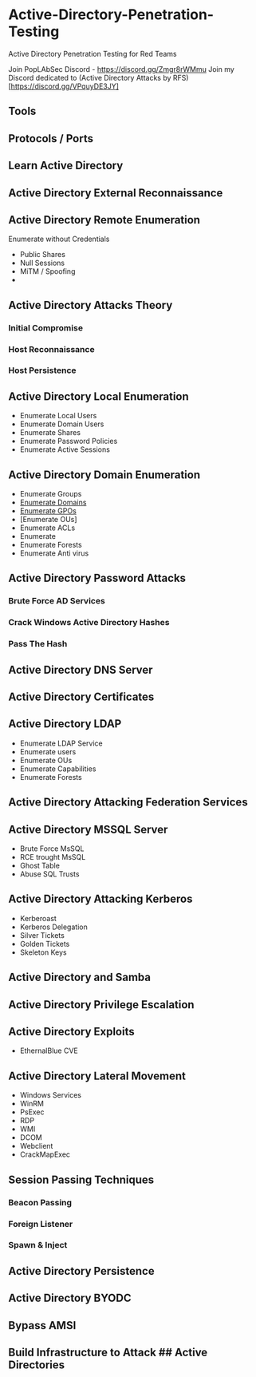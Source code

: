 # Active-Directory-Penetration-Testing
Active Directory Penetration Testing for Red Teams

Join PopLAbSec Discord - https://discord.gg/Zmgr8rWMmu
Join my Discord dedicated to (Active Directory Attacks by RFS)[https://discord.gg/VPquyDE3JY]

## Tools


## Protocols / Ports

## Learn Active Directory


## Active Directory External Reconnaissance

## Active Directory Remote Enumeration
Enumerate without Credentials
- Public Shares
- Null Sessions
- MiTM / Spoofing
- 


## Active Directory Attacks Theory

### Initial Compromise
### Host Reconnaissance
### Host Persistence
### 



## Active Directory Local Enumeration
- Enumerate Local Users
- Enumerate Domain Users
- Enumerate Shares
- Enumerate Password Policies
- Enumerate Active Sessions

## Active Directory Domain Enumeration
- Enumerate Groups
- [Enumerate Domains](https://www.poplabsec.com/active-directory-enumerate-domains/)
- [Enumerate GPOs](https://www.poplabsec.com/active-directory-enumerate-group-policy-objects/) 
- [Enumerate OUs]
- Enumerate ACLs
- Enumerate 
- Enumerate Forests
- Enumerate Anti virus


## Active Directory Password Attacks
### Brute Force AD Services
### Crack Windows Active Directory Hashes
### Pass The Hash



## Active Directory DNS Server


## Active Directory Certificates

## Active Directory LDAP
- Enumerate LDAP Service
- Enumerate users
- Enumerate OUs
- Enumerate Capabilities
- Enumerate Forests



## Active Directory Attacking Federation Services
## Active Directory MSSQL Server
- Brute Force MsSQL
- RCE trought MsSQL
- Ghost Table
- Abuse SQL Trusts


## Active Directory Attacking Kerberos
- Kerberoast
- Kerberos Delegation
- Silver Tickets
- Golden Tickets
- Skeleton Keys


## Active Directory and Samba


## Active Directory Privilege Escalation
## Active Directory Exploits
- EthernalBlue CVE
## Active Directory Lateral Movement

- Windows Services
- WinRM
- PsExec
- RDP
- WMI
- DCOM
- Webclient
- CrackMapExec

## Session Passing Techniques

### Beacon Passing
### Foreign Listener
### Spawn & Inject

## Active Directory Persistence 

## Active Directory BYODC
## Bypass AMSI
## Build Infrastructure to Attack ## Active Directories
